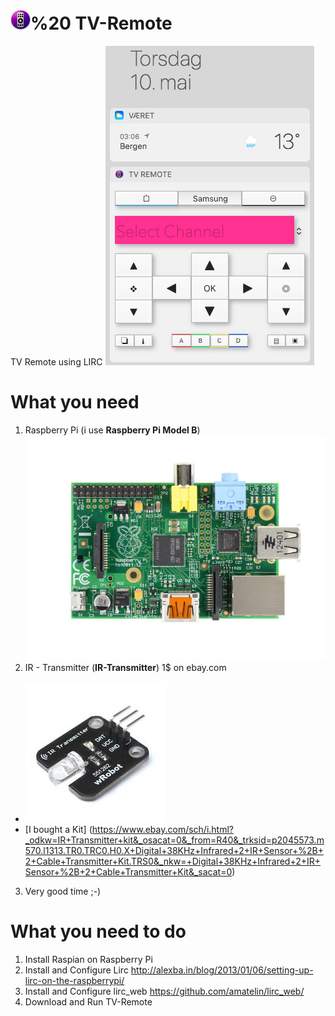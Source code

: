 # ![Logo](https://github.com/bjarnet3/TV-Remote/blob/master/TV%20Remote/Assets.xcassets/AppIcon.appiconset/macOS_32pt_%401x.png)%20 TV-Remote

TV Remote using LIRC
![Screenshot of TV-Remote](https://github.com/bjarnet3/TV-Remote/blob/master/_resources/Screenshot_of_TV-Remote.png) 

# What you need
1. Raspberry Pi (i use **Raspberry Pi Model B**)
![Raspberry Pi Model B](https://github.com/bjarnet3/TV-Remote/blob/master/_resources/raspberry-pi-rev_b.jpg)
2. IR - Transmitter (**IR-Transmitter**) 1$ on ebay.com
- ![Single IR-Transmitter](https://github.com/bjarnet3/TV-Remote/blob/master/_resources/ir-transmitter.jpg) 
- [I bought a Kit] (https://www.ebay.com/sch/i.html?_odkw=IR+Transmitter+kit&_osacat=0&_from=R40&_trksid=p2045573.m570.l1313.TR0.TRC0.H0.X+Digital+38KHz+Infrared+2+IR+Sensor+%2B+2+Cable+Transmitter+Kit.TRS0&_nkw=+Digital+38KHz+Infrared+2+IR+Sensor+%2B+2+Cable+Transmitter+Kit&_sacat=0)
3. Very good time ;-)

# What you need to do
1. Install Raspian on Raspberry Pi
2. Install and Configure Lirc
http://alexba.in/blog/2013/01/06/setting-up-lirc-on-the-raspberrypi/
3. Install and Configure lirc_web
https://github.com/amatelin/lirc_web/
4. Download and Run TV-Remote

